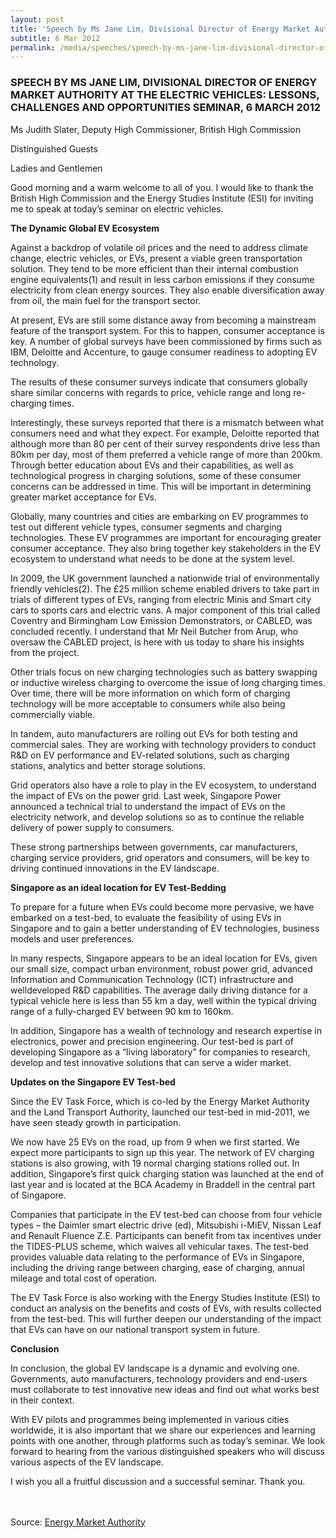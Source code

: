 ```yaml
---
layout: post
title: 'Speech by Ms Jane Lim, Divisional Director of Energy Market Authority at the Electric Vehicles: Lessons, Challenges and Opportunities Seminar, 6 March 2012'
subtitle: 6 Mar 2012
permalink: /media/speeches/speech-by-ms-jane-lim-divisional-director-of-energy-market-authority-at-the-electric-vehicles-lessons-challenges-and-opportunities-seminar-6-march-2012
---
```


### SPEECH BY MS JANE LIM, DIVISIONAL DIRECTOR OF ENERGY MARKET AUTHORITY AT THE ELECTRIC VEHICLES\: LESSONS, CHALLENGES AND OPPORTUNITIES SEMINAR, 6 MARCH 2012

Ms Judith Slater, Deputy High Commissioner, British High Commission

Distinguished Guests

Ladies and Gentlemen

Good morning and a warm welcome to all of you. I would like to thank the British High Commission and the Energy Studies Institute (ESI) for inviting me to speak at today’s seminar on electric vehicles.

**The Dynamic Global EV Ecosystem**

Against a backdrop of volatile oil prices and the need to address climate change, electric vehicles, or EVs, present a viable green transportation solution. They tend to be more efficient than their internal combustion engine equivalents(1) and result in less carbon emissions if they consume electricity from clean energy sources. They also enable diversification away from oil, the main fuel for the transport sector.

At present, EVs are still some distance away from becoming a mainstream feature of the transport system. For this to happen, consumer acceptance is key. A number of global surveys have been commissioned by firms such as IBM, Deloitte and Accenture, to gauge consumer readiness to adopting EV technology.

The results of these consumer surveys indicate that consumers globally share similar concerns with regards to price, vehicle range and long re-charging times.

Interestingly, these surveys reported that there is a mismatch between what consumers need and what they expect. For example, Deloitte reported that although more than 80 per cent of their survey respondents drive less than 80km per day, most of them preferred a vehicle range of more than 200km. Through better education about EVs and their capabilities, as well as technological progress in charging solutions, some of these consumer concerns can be addressed in time. This will be important in determining greater market acceptance for EVs.

Globally, many countries and cities are embarking on EV programmes to test out different vehicle types, consumer segments and charging technologies. These EV programmes are important for encouraging greater consumer acceptance. They also bring together key stakeholders in the EV ecosystem to understand what needs to be done at the system level.

In 2009, the UK government launched a nationwide trial of environmentally friendly vehicles(2). The £25 million scheme enabled drivers to take part in trials of different types of EVs, ranging from electric Minis and Smart city cars to sports cars and electric vans. A major component of this trial called Coventry and Birmingham Low Emission Demonstrators, or CABLED, was concluded recently. I understand that Mr Neil Butcher from Arup, who oversaw the CABLED project, is here with us today to share his insights from the project.

Other trials focus on new charging technologies such as battery swapping or inductive wireless charging to overcome the issue of long charging times. Over time, there will be more information on which form of charging technology will be more acceptable to consumers while also being commercially viable.

In tandem, auto manufacturers are rolling out EVs for both testing and commercial sales. They are working with technology providers to conduct R&D on EV performance and EV-related solutions, such as charging stations, analytics and better storage solutions.

Grid operators also have a role to play in the EV ecosystem, to understand the impact of EVs on the power grid. Last week, Singapore Power announced a technical trial to understand the impact of EVs on the electricity network, and develop solutions so as to continue the reliable delivery of power supply to consumers.

These strong partnerships between governments, car manufacturers, charging service providers, grid operators and consumers, will be key to driving continued innovations in the EV landscape.

**Singapore as an ideal location for EV Test-Bedding**

To prepare for a future when EVs could become more pervasive, we have embarked on a test-bed, to evaluate the feasibility of using EVs in Singapore and to gain a better understanding of EV technologies, business models and user preferences.

In many respects, Singapore appears to be an ideal location for EVs, given our small size, compact urban environment, robust power grid, advanced Information and Communication Technology (ICT) infrastructure and welldeveloped R&D capabilities. The average daily driving distance for a typical vehicle here is less than 55 km a day, well within the typical driving range of a fully-charged EV between 90 km to 160km.

In addition, Singapore has a wealth of technology and research expertise in electronics, power and precision engineering. Our test-bed is part of developing Singapore as a “living laboratory” for companies to research, develop and test innovative solutions that can serve a wider market.

**Updates on the Singapore EV Test-bed**

Since the EV Task Force, which is co-led by the Energy Market Authority and the Land Transport Authority, launched our test-bed in mid-2011, we have seen steady growth in participation.

We now have 25 EVs on the road, up from 9 when we first started. We expect more participants to sign up this year. The network of EV charging stations is also growing, with 19 normal charging stations rolled out. In addition, Singapore’s first quick charging station was launched at the end of last year and is located at the BCA Academy in Braddell in the central part of Singapore.

Companies that participate in the EV test-bed can choose from four vehicle types – the Daimler smart electric drive (ed), Mitsubishi i-MiEV, Nissan Leaf and Renault Fluence Z.E. Participants can benefit from tax incentives under the TIDES-PLUS scheme, which waives all vehicular taxes. The test-bed provides valuable data relating to the performance of EVs in Singapore, including the driving range between charging, ease of charging, annual mileage and total cost of operation.

The EV Task Force is also working with the Energy Studies Institute (ESI) to conduct an analysis on the benefits and costs of EVs, with results collected from the test-bed. This will further deepen our understanding of the impact that EVs can have on our national transport system in future.

**Conclusion**

In conclusion, the global EV landscape is a dynamic and evolving one. Governments, auto manufacturers, technology providers and end-users must collaborate to test innovative new ideas and find out what works best in their context.

With EV pilots and programmes being implemented in various cities worldwide, it is also important that we share our experiences and learning points with one another, through platforms such as today’s seminar. We look forward to hearing from the various distinguished speakers who will discuss various aspects of the EV landscape.

I wish you all a fruitful discussion and a successful seminar. Thank you.
<br><br><br>


Source: [<a href="https://www.ema.gov.sg/speech.aspx?news_sid=20140609qzmN4smytfim" target="_blank">Energy Market Authority</a>](https://www.ema.gov.sg/speech.aspx?news_sid=20140609qzmN4smytfim)
